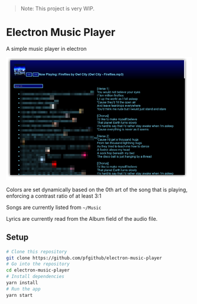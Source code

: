 > Note: This project is very WIP.

# Electron Music Player

A simple music player in electron

![screenshot](.github/demo.png)

Colors are set dynamically based on the 0th art of the song that is playing, enforcing a contrast ratio of at least 3:1

Songs are currently listed from `~/Music`

Lyrics are currently read from the Album field of the audio file.

## Setup

```bash
# Clone this repository
git clone https://github.com/pfgithub/electron-music-player
# Go into the repository
cd electron-music-player
# Install dependencies
yarn install
# Run the app
yarn start
```